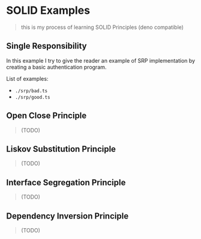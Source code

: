 # SOLID Examples
> this is my process of learning SOLID Principles (deno compatible)

## Single Responsibility

In this example I try to give the reader an example of SRP implementation by creating a basic authentication program.

List of examples:
- `./srp/bad.ts`
- `./srp/good.ts`

## Open Close Principle
> (TODO)

## Liskov Substitution Principle
> (TODO)

## Interface Segregation Principle
> (TODO)

## Dependency Inversion Principle
> (TODO)